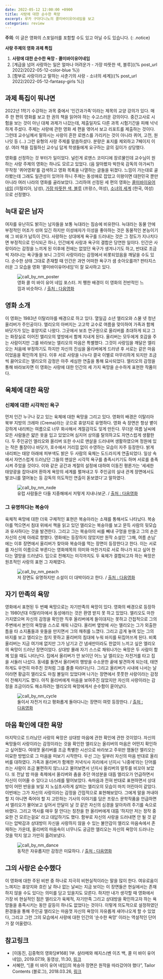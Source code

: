 ```yaml
---
date: 2022-05-12 12:00:00 +0900
title: 사랑에 대한 순수한 욕망
excerpt: 루카 구아다니노의 콜미바이유어네임을 보고
categories: review
---
```


**주의**: 이 글은 영화의 스포일러를 포함할 수도 있고 아닐 수도 있습니다.
{: .notice}

**사랑 주제의 영화 과제 특집**

1. **사랑에 대한 순수한 욕망 - 콜미바이유어네임**
1. [계급을 넘어 사랑하는 일은 얼마나 어려운가 - 가장 따뜻한 색, 블루]({% post_url 2022/2022-05-12-color-blue %})
1. [함부로 사랑이라고 말하는 사춘기의 사랑 - 소녀의 세계]({% post_url 2022/2022-05-12-fantasy-girls %})

## 과제 특집이 뭐냐면

2022년 1학기 수강하는 과목 중에서 '인간과가족'이라는 제목의 교양 강의가 있다.
매주 한 편의 영화를 보고 한 권의 책을 읽어야 하는 수고스러운 강의이다.
중간고사로 시험을 보는 것이 아닌 대체 과제가 나갔는데, 제출일자도 다른 과목
시험기간을 피해 넉넉하게 주셨다. 주제는 사랑에 관한 영화 세 편을 엮어서 보고
리포트를 제출하는 것이다. 그런데 교수님께서 말하시는 사랑이 흔한 로멘스를
가리키는 것이 아니라 퀴어, 고전, 원나잇 등 (...) 그런 유형의 사랑 주제를
말씀하셨다.  분량은 표지를 제외하고 7페이지 이상. 여러 책을 집필하신 교수님
답게 학생들에게 요구하는 글의 길이가 상당했다.

영화를 선정하는 것 부터가 일이었다. 널린게 로맨스 코미디에 장르물인데 교수님이
원하는 사랑 주제의 영화는 하나도 모르고 있었다. (음 알아봤자 박찬욱 감독의
아가씨?) 무작정 '퀴어영화'를 검색하고 영화 목록을 나열하는 글들을 뒤졌다.
느낌이 가는대로 골라봤는데 그래도 일관성이 있어야 하니 주제는 동성애로 잡았고
이왕이면 대한민국 뿐만 아니라 여러 나라의 영화를 골라보았다.  그리하여 선정된
세 편의 영화는
[콜미바이유어네임](https://movie.daum.net/moviedb/main?movieId=109076) (이탈리아, 남성),
[가장 따뜻한 색, 블루](https://movie.daum.net/moviedb/main?movieId=79172) (프랑스, 여성),
[소녀의 세계](https://movie.daum.net/moviedb/main?movieId=103947) (한국, 여성)
으로 선정했다.

## 늑대 같은 남자

여자를 유난히도 밝히는 남자들을 보통 늑대라는 짐승에 비유한다. 늑대라는 동물
안에 부정적인 어조가 섞여 있긴 하지만 이성애자가 이성을 좋아하는 것은 동물적인
본능이기에 그 비유가 납득이 간다. 사랑하는 상대에게 욕구를 드러내는 것은 그
정도가 지나치다면 부정적으로 인식되곤 하나, 인간에게 사랑과 욕구의 결합은
당연한 일이다. 인간은 사랑이라는 감정을 느끼게 된 이후에 전에는 없었던 욕구가
생겨나기도 하고, 반대로 조금씩 자라나는 욕구들을 보니 그것이 사랑이라는
감정에서 비롯되었음을 깨달을 수도 있다. 순수한 상태 그대로 존재할 때 인간은
과연 어떠한 욕구가 샘 솟아오를까? 판타지스러운 그 모습을 영화
‘콜미바이유어네임’이 잘 묘사하고 있다.

<figure>
  <img src="https://i.imgur.com/WxTj6sx.png"
       alt="call_by_nm_poster">
  <figcaption>영화 콜 미 바이 유어 네임 포스터. 저 쨍한 배경이 이 영화의 전반적인 느낌과 비슷하다. / <a href="https://movie.daum.net/moviedb/main?movieId=109076">출처 : 다음영화</a></figcaption>
</figure>

## 영화 소개
이 영화는 1983년 이탈리아를 배경으로 하고 있다. 열일곱 소년 엘리오와 스물 넷
청년 올리버가 주인공이다. 엘리오의 아버지는 고고학 교수로 여름을 맞이하여
가족과 함께 바닷가가 있는 휴양지로 나왔다. 그곳에서 보조 연구원으로 올리버를
초대하게 되고 그는 화장실로 이어진 엘리오의 옆방에서 함께 지내게 된다.
올리버는 모두에게 호감을 주는 사람이지만 그를 바라보는 엘리오의 마음은
특별했다. 그것이 사랑임을 깨달은 엘리오는 처음에 부정하기도 하지만 자신의
진심을 올리버에게 드러낸 후 서로는 같은 마음이었음을 확인하게 된다. 이후 서로
사랑을 나누다 결국 이별로 마무리하게 되지만 조금씩 끓어오르는 엘리오의 감정은
아주 세심한 연출을 통해 묘사되었다. 엘리오의 감정을 통해 바라보자면 이 영화는
사랑에 대한 인간의 세 가지 욕망을 순수하게 표현한 작품이다.

## 육체에 대한 욕망

### 신체에 대한 시각적인 욕구
먼저 인간 누구나 갖고 있는 육체에 대한 욕망을 그리고 있다. 영화의 배경은
이탈리아 북부 지방의 크레마 (Crema)라는 곳으로 휴양지로 유명하다. 영화 속
장면은 항상 볕이 강하게 내리쬐는 여름으로 너무 화사해서 계절감각도 잊게
만든다. 무더운 여름 날씨에 모든 사람들은 얇은 옷을 입고 있었으며 심지어 상의를
탈의하고도 자연스럽게 생활한다. 두 주인공인 엘리오와 올리버 또한 수시로 맨살을
드러내며 생활하였으며 정원에 있는 작은 풀장이나 바닷가, 호수에서 거리낌 없이
수영하는 모습이 자주 등장한다. 밝게 내리쬐는 태양 아래에 피부색도 밝은 두
사람의 육체는 도드라지게 연출되었다. 일상 속에서 자연스럽게 드러났던 그들의
맨살은 시각적 욕구를 충족시키기도 하며 서로를 충족시켜 주었을 것이다. 이와
같은 공간과 계절의 설정에 대하여 이동진 평론가는 ‘세세한 태양광을 잡아내어
환하게 욕망의 세계를 펼쳐내고 두 주인공의 실내 관계 장면에서도 발코니를
열어놓는 등 감독의 의도적인 연출이 돋보였다’고 말하였다.

<figure>
  <img src="https://i.imgur.com/RANAwAs.png"
       alt="call_by_nm_nxde">
  <figcaption>유럽 사람들은 다들 지중해에서 저렇게 지내나보군. / <a href="https://movie.daum.net/moviedb/main?movieId=109076">출처 : 다음영화</a></figcaption>
</figure>

### 그 유명하다는 복숭아
육체적 욕망에 대한 더욱 구체적인 표현은 복숭아라는 소재를 통해서도 나타났다.
복숭아를 먹으면서 침대 위에서 책을 읽고 있던 엘리오는 복숭아를 보고 문득
사람의 뒷모습과 유사하다는 것을 발견한다. 그리고 그는 복숭아의 씨를 빼내
구멍을 만들고 그의 손은 자신의 신체 아래로 향했다. 영화에는 등장하지 않았지만
원작 소설인 ‘그해, 여름 손님’  에는 이후 장면에서 올리버가 찾아와 복숭아를
먹는 장면이 등장한다고 한다. 이는 서로를 자신의 이름으로 부른다는 영화제목의
의미와 마찬가지로 서로 하나가 되고 싶어 한다는 열망을 드러냈다. 입으로
전해지는 미각까지도 두 육체가 결합되고자 하는 욕망은 원초적인 사랑의 표현 그
자체였다.

<figure>
  <img src="https://i.imgur.com/k0d7HIS.jpg"
       alt="call_by_nm_peach">
  <figcaption>저 장면도 유명하지만 소설이 더 대박이라고 한다. / <a href="https://movie.daum.net/moviedb/main?movieId=109076">출처 : 다음영화</a></figcaption>
</figure>

## 자기 만족의 욕망
영화에서 표현된 두 번째 욕망으로는 자기만족의 욕망이 있다. 영화의 배경으로
등장하는 1980년대 이탈리아에서 동성애라는 것은 환영 받지 못 하고 있었다.
엘리오도 마찬가지였으며 자신의 감정을 확인한 직후 올리버에게 들이대지는 못하고
간접적으로 그의 주변에서 본인의 욕망을 스스로 채워 나갔다. 올리버 옆방에 사는
엘리오는 그가 외출한 틈을 타 소지품들과 옷들을 만지면서 그의 채취를 느꼈다.
그리고 곱게 놓여 있는 그의 바지를 보고 엘리오는 참지 못하고 올리버의 침대에
누워 바지를 뒤집어쓰게 된다. 비록 올리버는 지금 여기에 없지만 그가 남기고 간
냄새만이라도 한없이 느끼고 싶은 엘리오의 욕망이 드러난 장면이었다. 상대방 몰래
자기 스스로 채워나가는 욕망은 두 사람이 함께 있을 때도 나타난다. 집에서
올리버가 안 보이던 어느 날 엘리오는 자전거를 타고 집을 서둘러 나섰다. 동네를
돌면서 올리버의 행방을 수소문한 끝에 발견하게 되는데, 태연하게도 우연히 마주친
것처럼 그를 졸졸 따라다닌다. 그리고 올리버가 시내에 나서는 날이라면 황급히
엘리오도 마침 볼일이 있었다며 나가는 장면에서 풋풋한 사랑이라는 감정이
전해지기도 했다. 아직 올리버에게 마음을 보여주진 않았지만 자신의 사랑이라는
감정을 조금이라도 해소하려는 엘리오의 욕망에게서 순수함이 묻어났다.

<figure>
  <img src="https://i.imgur.com/hvYvOP2.jpg"
       alt="call_by_nm_cycle">
  <figcaption>둘이서 자전거 타고 평화롭게 돌아다니는 장면이 여럿 등장한다. / <a href="https://movie.daum.net/moviedb/main?movieId=109076">출처 : 다음영화</a></figcaption>
</figure>

## 마음 확인에 대한 욕망
마지막으로 드러났던 사랑의 욕망은 상대방 마음에 관한 확인에 관한 것이었다.
자신의 욕망들이 사랑이라는 감정이라는 것을 확인한 엘리오는 올리버의 마음은
어떤지 확인하고 싶어졌다. 여태껏 올리버를 조금 특별한 시선으로 바라보고 주위만
맴돌던 엘리오는 미묘한 방법으로 그 마음을 떠보기 시작한다. 우선 그는 일부러
자신의 마음 반대로 올리버를 대하였다. 가족과 올리버가 함께한 저녁식사 자리에서
넌지시 ‘나중에’라는 단어를 쓰는 사람이 조금 불편하지 않느냐고 물어보면서
넌지시 올리버의 말투를 비꼬아 보았다. 또 전날 밤 마을 축제에서 올리버와 춤을
추던 여성분을 대뜸 엘리오가 언급하면서 자신이 이어줄 수 있다고 너스레를
떨어보았다. 속마음과 전혀 반대로 표현하면서 상대방이 어떤 반응을 보일 지
노심초사하게 살피는 엘리오의 모습이 마치 어린아이 같았다. 이번에는 그가 자신의
사랑이라는 감정을 간접적으로 표현해보았다. 그에게 말을 꺼내야 할 지 아니면
죽어야 할 지 고민하는 기사의 이야기를 담은 프랑스 문학작품을 언급하면서
엘리오가 물어보고 싶어서 안달이 날 것 같은 자신의 심경을 알아차려 주기를
속으로 바랬다. 그리고 역사를 매우 잘 안다는 칭찬을 한 올리버에게 대뜸 ‘하지만
저는 정작 중요한 건 모르는걸요’ 라고 대답하기도 했다. 함부로 자신의 사랑을
드러내면 안 될 것 같다는 압박감과 상대방이 자신을 사랑하지 않을 수 있는
불안감이 엘리오 마음속에서 존재하는 가운데, 올리버의 마음속이 너무나도 궁금한
엘리오는 자신의 욕망이 드러나는 것을 막지 않고 가만히 흘려보냈다.

<figure>
  <img src="https://i.imgur.com/vxsSrqo.jpg"
       alt="call_by_nm_dance">
  <figcaption>동작은 자유롭지만 감정은 미묘하다. / <a href="https://movie.daum.net/moviedb/main?movieId=109076">출처 : 다음영화</a></figcaption>
</figure>

## 그의 사랑은 순수했다
이 영화에 대한 주된 비판 중 하나로 지극히 비현실적이라는 말을 많이 한다.
여유로움이 느껴지는 휴양지와 흐린 날 하나 없는 날씨는 지금 보이는 이 장면들은
현실에서는 존재하지 않을 수도 있다는 의미를 담고 있을지도 모른다. 하지만 내가
생각할 때 영화에서 가장 비 현실적인 점은 엘리오가 육체적, 자기만족 그리고
상대방을 확인하고자 하는 욕망들을 충족시키는 동안 갈등이 하나도 없었다는
것이다. 이렇게 의도적으로 설정하였던 환경들을 통해 주인공 엘리오는 마음껏
자신의 욕망이 자유롭게 새어나오게 할 수 있었다, 그리고 그런 그의 모습에서
사랑에 대한 인간의 ‘순수한 욕망’ 이라는 역설적인 단어가 잘 어울렸다.

## 참고링크

* [이동진, 김중혁의 영화당#168] 1부. 샬라메와 헤지스(벤 이즈 백,
  콜 미 바이 유어 네임), 2019.07.19, 동영상, 11:30,
  [링크](https://youtu.be/H8KK3PoIGOU)
* 서혜란, “[콜 미 바이 유어 네임]의 복숭아 장면은 원작을 따라갔어야 했다”,
  Tailor Contents (블로그), 2018.03.26,
  [링크](http://tailorcontents.com/2018/03/26/vulture20180326/)
